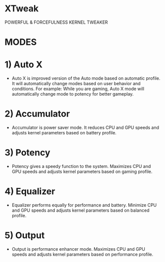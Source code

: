 # XTweak
POWERFUL &amp; FORCEFULNESS KERNEL TWEAKER
# MODES
# 1) Auto X 
* Auto X is improved version of the Auto mode based on automatic profile. It will automatically change modes based on user behavior and conditions. For example: While you are gaming, Auto X mode will automatically change mode to potency for better gameplay.
# 2) Accumulator
* Accumulator is power saver mode. It reduces CPU and GPU speeds and adjusts kernel parameters based on battery profile.
# 3) Potency 
* Potency gives a speedy function to the system. Maximizes CPU and GPU speeds and adjusts kernel parameters based on gaming profile.
# 4) Equalizer 
* Equalizer performs equally for performance and battery. Minimize CPU and GPU speeds and adjusts kernel parameters based on balanced profile.
# 5) Output
* Output is performance enhancer mode. Maximizes CPU and GPU speeds and adjusts kernel parameters based on performance profile.
